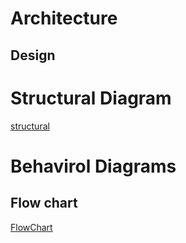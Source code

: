 # Architecture

## Design
# Structural Diagram 
[structural](https://user-images.githubusercontent.com/98841253/152680353-8833a7c0-8387-438f-9271-4951bccf07c3.png)

# Behavirol Diagrams
  ## Flow chart
  [FlowChart](https://user-images.githubusercontent.com/98841253/152683318-55c56b6d-8e4c-4a8b-bddf-02da089a1a8d.png)


